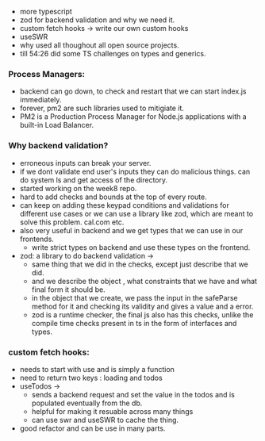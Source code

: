 - more typescript
- zod for backend validation and why we need it.
- custom fetch hooks -> write our own custom hooks
- useSWR
- why used all thoughout all open source projects.
- till 54:26 did some TS challenges on types and generics.

### Process Managers:
- backend can go down, to check and restart that we can start index.js immediately.
- forever, pm2 are such libraries used to mitigiate it.
- PM2 is a Production Process Manager for Node.js applications with a built-in Load Balancer.
### Why backend validation?
- erroneous inputs can break your server.
- if we dont validate end user's inputs they can do malicious things. can do system ls and get access of the directory.
- started working on the week8 repo.
- hard to add checks and bounds at the top of every route.
- can keep on adding these keypad conditions and validations for different use cases or we can use a library like zod, which are meant to solve this problem. cal.com etc.
- also very useful in backend and we get types that we can use in our frontends.
	- write strict types on backend and use these types on the frontend.
- zod: a library to do backend validation ->
	- same thing that we did in the checks, except just describe that we did.
	- and we describe the object , what constraints that we have and what final form it should be.
	- in the object that we create, we pass the input in the safeParse method for it and checking its validity and gives a value and a error.
	- zod is a runtime checker, the final js also has this checks, unlike the compile time checks present in ts in the form of interfaces and types.
### custom fetch hooks:
- needs to start with use and is simply a function 
- need to return two keys : loading and todos
- useTodos ->
	- sends a backend request and set the value in the todos and is populated eventually from the db.
	- helpful for making it resuable across many things 
	- can use swr and useSWR to cache the thing.
- good refactor and can be use in many parts.